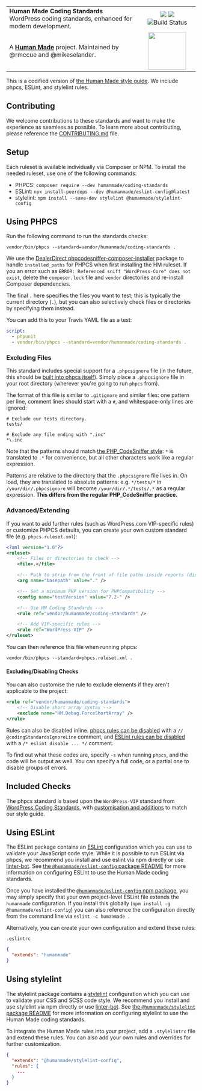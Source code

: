 <table width="100%">
	<tr>
		<td align="left" width="70%">
			<strong>Human Made Coding Standards</strong><br />
			WordPress coding standards, enhanced for modern development.
		</td>
		<td align="center" width="30%">
			<a href="https://packagist.org/packages/humanmade/coding-standards"><img src="https://img.shields.io/packagist/v/humanmade/coding-standards.svg" /></a>
			<a href="https://www.npmjs.com/package/@humanmade/eslint-config"><img src="https://img.shields.io/npm/v/humanmade/eslint-config.svg" /></a>
			<img src="https://travis-ci.org/humanmade/coding-standards.svg?branch=master" alt="Build Status" />
		</td>
	</tr>
	<tr>
		<td>
			A <strong><a href="https://hmn.md/">Human Made</a></strong> project. Maintained by @rmccue and @mikeselander.
		</td>
		<td align="center" width="30%">
			<img src="https://hmn.md/content/themes/hmnmd/assets/images/hm-logo.svg" width="100" />
		</td>
	</tr>
</table>

This is a codified version of [the Human Made style guide](http://engineering.hmn.md/how-we-work/style/). We include phpcs, ESLint, and stylelint rules.

## Contributing

We welcome contributions to these standards and want to make the experience as seamless as possible. To learn more about contributing, please reference the [CONTRIBUTING.md](CONTRIBUTING.md) file.

## Setup

Each ruleset is available individually via Composer or NPM. To install the needed ruleset, use one of the following commands:

 - PHPCS: `composer require --dev humanmade/coding-standards`
 - ESLint: `npx install-peerdeps --dev @humanmade/eslint-config@latest`
 - stylelint: `npm install --save-dev stylelint @humanmade/stylelint-config`

## Using PHPCS

Run the following command to run the standards checks:

```
vendor/bin/phpcs --standard=vendor/humanmade/coding-standards .
```

We use the [DealerDirect phpcodesniffer-composer-installer](https://github.com/Dealerdirect/phpcodesniffer-composer-installer) package to handle `installed_paths` for PHPCS when first installing the HM ruleset. If you an error such as `ERROR: Referenced sniff "WordPress-Core" does not exist`, delete the `composer.lock` file and `vendor` directories and re-install Composer dependencies.   

The final `.` here specifies the files you want to test; this is typically the current directory (`.`), but you can also selectively check files or directories by specifying them instead.

You can add this to your Travis YAML file as a test:

```yaml
script:
  - phpunit
  - vendor/bin/phpcs --standard=vendor/humanmade/coding-standards .
```

### Excluding Files

This standard includes special support for a `.phpcsignore` file (in the future, this should be [built into phpcs itself](https://github.com/squizlabs/PHP_CodeSniffer/issues/1884)). Simply place a `.phpcsignore` file in your root directory (wherever you're going to run `phpcs` from).

The format of this file is similar to `.gitignore` and similar files: one pattern per line, comment lines should start with a `#`, and whitespace-only lines are ignored:

```
# Exclude our tests directory.
tests/

# Exclude any file ending with ".inc"
*\.inc
```

Note that the patterns should match [the PHP_CodeSniffer style](https://github.com/squizlabs/PHP_CodeSniffer/wiki/Advanced-Usage#ignoring-files-and-folders): `*` is translated to `.*` for convenience, but all other characters work like a regular expression.

Patterns are relative to the directory that the `.phpcsignore` file lives in. On load, they are translated to absolute patterns: e.g. `*/tests/*` in `/your/dir/.phpcsignore` will become `/your/dir/.*/tests/.*` as a regular expression. **This differs from the regular PHP_CodeSniffer practice.**


### Advanced/Extending

If you want to add further rules (such as WordPress.com VIP-specific rules) or customize PHPCS defaults, you can create your own custom standard file (e.g. `phpcs.ruleset.xml`):

```xml
<?xml version="1.0"?>
<ruleset>
	<!-- Files or directories to check -->
	<file>.</file>

	<!-- Path to strip from the front of file paths inside reports (displays shorter paths) -->
	<arg name="basepath" value="." />

	<!-- Set a minimum PHP version for PHPCompatibility -->
	<config name="testVersion" value="7.2-" />

	<!-- Use HM Coding Standards -->
	<rule ref="vendor/humanmade/coding-standards" />

	<!-- Add VIP-specific rules -->
	<rule ref="WordPress-VIP" />
</ruleset>
```

You can then reference this file when running phpcs:

```
vendor/bin/phpcs --standard=phpcs.ruleset.xml .
```


#### Excluding/Disabling Checks

You can also customise the rule to exclude elements if they aren't applicable to the project:

```xml
<rule ref="vendor/humanmade/coding-standards">
	<!-- Disable short array syntax -->
	<exclude name="HM.Debug.ForceShortArray" />
</rule>
```

Rules can also be disabled inline. [phpcs rules can be disabled](https://github.com/squizlabs/PHP_CodeSniffer/wiki/Advanced-Usage#ignoring-parts-of-a-file) with a `// @codingStandardsIgnoreLine` comment, and [ESLint rules can be disabled](http://eslint.org/docs/user-guide/configuring#disabling-rules-with-inline-comments) with a `/* eslint disable ... */` comment.

To find out what these codes are, specify `-s` when running `phpcs`, and the code will be output as well. You can specify a full code, or a partial one to disable groups of errors.


## Included Checks

The phpcs standard is based upon the `WordPress-VIP` standard from [WordPress Coding Standards](https://github.com/WordPress-Coding-Standards/WordPress-Coding-Standards), with [customisation and additions](HM/ruleset.xml) to match our style guide.

## Using ESLint

The ESLint package contains an [ESLint](https://eslint.org/) configuration which you can use to validate your JavaScript code style. While it is possible to run ESLint via phpcs, we recommend you install and use eslint via npm directly or use [linter-bot](https://github.com/humanmade/linter-bot). See [the `@humanmade/eslint-config` package README](packages/eslint-config-humanmade/readme.md) for more information on configuring ESLint to use the Human Made coding standards.

Once you have installed the [`@humanmade/eslint-config` npm package](https://www.npmjs.com/package/@humanmade/eslint-config), you may simply specify that your own project-level ESLint file extends the `humanmade` configuration. If you install this globally (`npm install -g @humanmade/eslint-config`) you can also reference the configuration directly from the command line via `eslint -c humanmade .`

Alternatively, you can create your own configuration and extend these rules:

`.eslintrc`
```json
{
  "extends": "humanmade"
}
```

## Using stylelint

The stylelint package contains a [stylelint](https://stylelint.io/) configuration which you can use to validate your CSS and SCSS code style. We recommend you install and use stylelint via npm directly or use [linter-bot](https://github.com/humanmade/linter-bot). See [the `@humanmade/stylelint` package README](packages/stylelint-config/readme.md) for more information on configuring stylelint to use the Human Made coding standards.

To integrate the Human Made rules into your project, add a `.stylelintrc` file and extend these rules. You can also add your own rules and overrides for further customization.

```json
{
  "extends": "@humanmade/stylelint-config",
  "rules": {
    ...
  }
}
```
